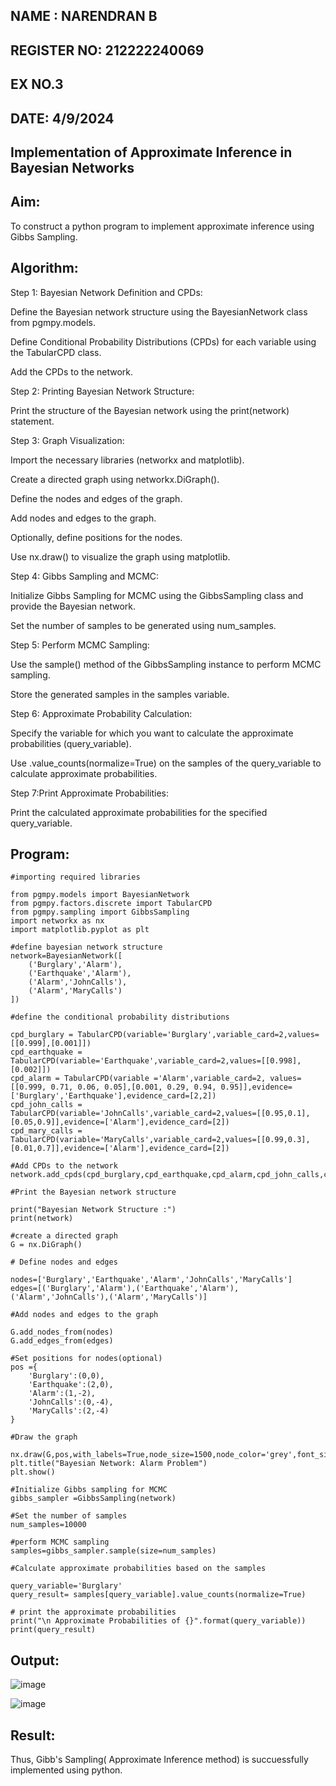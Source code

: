 ## NAME : NARENDRAN B
## REGISTER NO: 212222240069
## EX NO.3
## DATE: 4/9/2024
## Implementation of Approximate Inference in Bayesian Networks
## Aim:
To construct a python program to implement approximate inference using Gibbs Sampling.

## Algorithm:

Step 1: Bayesian Network Definition and CPDs:

Define the Bayesian network structure using the BayesianNetwork class from pgmpy.models.

Define Conditional Probability Distributions (CPDs) for each variable using the TabularCPD class.

Add the CPDs to the network.

Step 2: Printing Bayesian Network Structure:

Print the structure of the Bayesian network using the print(network) statement.

Step 3: Graph Visualization:

Import the necessary libraries (networkx and matplotlib).


Create a directed graph using networkx.DiGraph().

Define the nodes and edges of the graph.

Add nodes and edges to the graph.

Optionally, define positions for the nodes.

Use nx.draw() to visualize the graph using matplotlib.

Step 4: Gibbs Sampling and MCMC:

Initialize Gibbs Sampling for MCMC using the GibbsSampling class and provide the Bayesian network.

Set the number of samples to be generated using num_samples.

Step 5: Perform MCMC Sampling:

Use the sample() method of the GibbsSampling instance to perform MCMC sampling.

Store the generated samples in the samples variable.

Step 6: Approximate Probability Calculation:

Specify the variable for which you want to calculate the approximate probabilities (query_variable).

Use .value_counts(normalize=True) on the samples of the query_variable to calculate approximate probabilities.

Step 7:Print Approximate Probabilities:

Print the calculated approximate probabilities for the specified query_variable.

## Program:
```
#importing required libraries

from pgmpy.models import BayesianNetwork
from pgmpy.factors.discrete import TabularCPD
from pgmpy.sampling import GibbsSampling
import networkx as nx
import matplotlib.pyplot as plt

#define bayesian network structure
network=BayesianNetwork([
    ('Burglary','Alarm'),
    ('Earthquake','Alarm'),
    ('Alarm','JohnCalls'),
    ('Alarm','MaryCalls')
])

#define the conditional probability distributions

cpd_burglary = TabularCPD(variable='Burglary',variable_card=2,values=[[0.999],[0.001]])
cpd_earthquake = TabularCPD(variable='Earthquake',variable_card=2,values=[[0.998],[0.002]])
cpd_alarm = TabularCPD(variable ='Alarm',variable_card=2, values=[[0.999, 0.71, 0.06, 0.05],[0.001, 0.29, 0.94, 0.95]],evidence=['Burglary','Earthquake'],evidence_card=[2,2])
cpd_john_calls = TabularCPD(variable='JohnCalls',variable_card=2,values=[[0.95,0.1],[0.05,0.9]],evidence=['Alarm'],evidence_card=[2])
cpd_mary_calls = TabularCPD(variable='MaryCalls',variable_card=2,values=[[0.99,0.3],[0.01,0.7]],evidence=['Alarm'],evidence_card=[2])

#Add CPDs to the network
network.add_cpds(cpd_burglary,cpd_earthquake,cpd_alarm,cpd_john_calls,cpd_mary_calls)

#Print the Bayesian network structure

print("Bayesian Network Structure :")
print(network)

#create a directed graph
G = nx.DiGraph()

# Define nodes and edges

nodes=['Burglary','Earthquake','Alarm','JohnCalls','MaryCalls']
edges=[('Burglary','Alarm'),('Earthquake','Alarm'),('Alarm','JohnCalls'),('Alarm','MaryCalls')]

#Add nodes and edges to the graph

G.add_nodes_from(nodes)
G.add_edges_from(edges)

#Set positions for nodes(optional)
pos ={
    'Burglary':(0,0),
    'Earthquake':(2,0),
    'Alarm':(1,-2),
    'JohnCalls':(0,-4),
    'MaryCalls':(2,-4)
}

#Draw the graph

nx.draw(G,pos,with_labels=True,node_size=1500,node_color='grey',font_size=10,font_weight='bold',arrowsize=20)
plt.title("Bayesian Network: Alarm Problem")
plt.show()

#Initialize Gibbs sampling for MCMC
gibbs_sampler =GibbsSampling(network)

#Set the number of samples
num_samples=10000

#perform MCMC sampling
samples=gibbs_sampler.sample(size=num_samples)

#Calculate approximate probabilities based on the samples

query_variable='Burglary'
query_result= samples[query_variable].value_counts(normalize=True)

# print the approximate probabilities
print("\n Approximate Probabilities of {}".format(query_variable))
print(query_result)
```
## Output:
![image](https://github.com/user-attachments/assets/7bce387e-d099-45a9-955d-2f243bca2014)

![image](https://github.com/user-attachments/assets/274c9dc4-7b6d-4fcb-ada2-e90bfe4193ba)

## Result:
Thus, Gibb's Sampling( Approximate Inference method) is succuessfully implemented using python.
